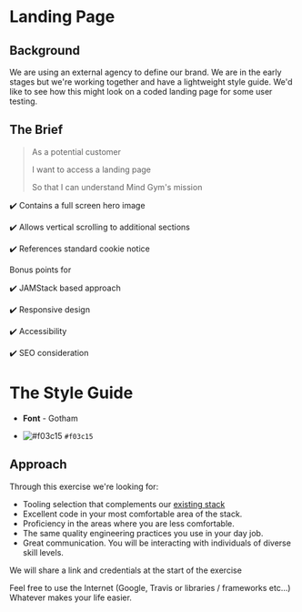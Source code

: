 # Landing Page

## Background

We are using an external agency to define our brand. We are in the early stages
but we're working together and have a lightweight style guide. We'd like to see
how this might look on a coded landing page for some user testing.

## The Brief

> As a potential customer
>
> I want to access a landing page
>
> So that I can understand Mind Gym's mission

:heavy_check_mark: Contains a full screen hero image

:heavy_check_mark: Allows vertical scrolling to additional sections

:heavy_check_mark: References standard cookie notice

Bonus points for

:heavy_check_mark: JAMStack based approach

:heavy_check_mark: Responsive design

:heavy_check_mark: Accessibility

:heavy_check_mark: SEO consideration

# The Style Guide

- **Font** - Gotham

- ![#f03c15](https://via.placeholder.com/15/f03c15/000000?text=+) `#f03c15` 

## Approach

Through this exercise we're looking for:

* Tooling selection that complements our [existing stack](https://stackshare.io/mind-gym/mind-gym)
* Excellent code in your most comfortable area of the stack.
* Proficiency in the areas where you are less comfortable.
* The same quality engineering practices you use in your day job.
* Great communication. You will be interacting with individuals of diverse skill levels.

We will share a link and credentials at the start of the exercise

Feel free to use the Internet (Google, Travis or libraries / frameworks etc...) Whatever makes your life easier.

